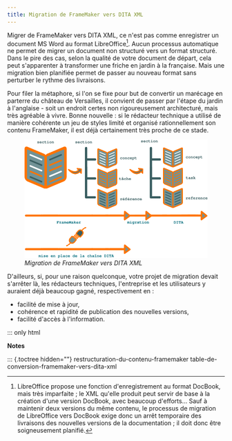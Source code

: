 ```yaml
---
title: Migration de FrameMaker vers DITA XML
---
```


Migrer de FrameMaker vers DITA XML, ce n\'est pas comme enregistrer un
document MS Word au format LibreOffice[^1]. Aucun processus automatique
ne permet de migrer un document non structuré vers un format structuré.
Dans le pire des cas, selon la qualité de votre document de départ, cela
peut s\'apparenter à transformer une friche en jardin à la française.
Mais une migration bien planifiée permet de passer au nouveau format
sans perturber le rythme des livraisons.

Pour filer la métaphore, si l\'on se fixe pour but de convertir un
marécage en parterre du château de Versailles, il convient de passer par
l\'étape du jardin à l\'anglaise - soit un endroit certes non
rigoureusement architecturé, mais très agréable à vivre. Bonne
nouvelle : si le rédacteur technique a utilisé de manière cohérente un
jeu de styles limité et organisé rationnellement son contenu FrameMaker,
il est déjà certainement très proche de ce stade.

<figure>
<img src="graphics/framemaker-to-dita-migration.svg"
alt="graphics/framemaker-to-dita-migration.svg" />
<figcaption><em>Migration de FrameMaker vers DITA XML</em></figcaption>
</figure>

D\'ailleurs, si, pour une raison quelconque, votre projet de migration
devait s\'arrêter là, les rédacteurs techniques, l\'entreprise et les
utilisateurs y auraient déjà beaucoup gagné, respectivement en :

-   facilité de mise à jour,
-   cohérence et rapidité de publication des nouvelles versions,
-   facilité d\'accès à l\'information.

::: only
html

**Notes**


::: {.toctree hidden=""}
restructuration-du-contenu-framemaker
table-de-conversion-framemaker-vers-dita-xml


[^1]: LibreOffice propose une fonction d\'enregistrement au format
    DocBook, mais très imparfaite ; le XML qu\'elle produit peut servir
    de base à la création d\'une version DocBook, avec beaucoup
    d\'efforts... Sauf à maintenir deux versions du même contenu, le
    processus de migration de LibreOffice vers DocBook exige donc un
    arrêt temporaire des livraisons des nouvelles versions de la
    documentation ; il doit donc être soigneusement planifié.
